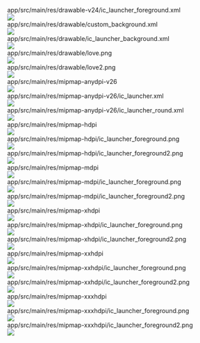 app/src/main/res/drawable-v24/ic_launcher_foreground.xml  
<img src="https://github.com/azuredragon3000/googleconsole_truyentinhyeu_firebaseexample/blob/master/app/src/main/res/drawable-v24/ic_launcher_foreground.xml" />   
app/src/main/res/drawable/custom_background.xml  
<img src="https://github.com/azuredragon3000/googleconsole_truyentinhyeu_firebaseexample/blob/master/app/src/main/res/drawable/custom_background.xml" />   
app/src/main/res/drawable/ic_launcher_background.xml  
<img src="https://github.com/azuredragon3000/googleconsole_truyentinhyeu_firebaseexample/blob/master/app/src/main/res/drawable/ic_launcher_background.xml" />   
app/src/main/res/drawable/love.png  
<img src="https://github.com/azuredragon3000/googleconsole_truyentinhyeu_firebaseexample/blob/master/app/src/main/res/drawable/love.png" />   
app/src/main/res/drawable/love2.png  
<img src="https://github.com/azuredragon3000/googleconsole_truyentinhyeu_firebaseexample/blob/master/app/src/main/res/drawable/love2.png" />   
app/src/main/res/mipmap-anydpi-v26  
<img src="https://github.com/azuredragon3000/googleconsole_truyentinhyeu_firebaseexample/blob/master/app/src/main/res/mipmap-anydpi-v26" />   
app/src/main/res/mipmap-anydpi-v26/ic_launcher.xml  
<img src="https://github.com/azuredragon3000/googleconsole_truyentinhyeu_firebaseexample/blob/master/app/src/main/res/mipmap-anydpi-v26/ic_launcher.xml" />   
app/src/main/res/mipmap-anydpi-v26/ic_launcher_round.xml  
<img src="https://github.com/azuredragon3000/googleconsole_truyentinhyeu_firebaseexample/blob/master/app/src/main/res/mipmap-anydpi-v26/ic_launcher_round.xml" />   
app/src/main/res/mipmap-hdpi  
<img src="https://github.com/azuredragon3000/googleconsole_truyentinhyeu_firebaseexample/blob/master/app/src/main/res/mipmap-hdpi" />   
app/src/main/res/mipmap-hdpi/ic_launcher_foreground.png  
<img src="https://github.com/azuredragon3000/googleconsole_truyentinhyeu_firebaseexample/blob/master/app/src/main/res/mipmap-hdpi/ic_launcher_foreground.png" />   
app/src/main/res/mipmap-hdpi/ic_launcher_foreground2.png  
<img src="https://github.com/azuredragon3000/googleconsole_truyentinhyeu_firebaseexample/blob/master/app/src/main/res/mipmap-hdpi/ic_launcher_foreground2.png" />   
app/src/main/res/mipmap-mdpi  
<img src="https://github.com/azuredragon3000/googleconsole_truyentinhyeu_firebaseexample/blob/master/app/src/main/res/mipmap-mdpi" />   
app/src/main/res/mipmap-mdpi/ic_launcher_foreground.png  
<img src="https://github.com/azuredragon3000/googleconsole_truyentinhyeu_firebaseexample/blob/master/app/src/main/res/mipmap-mdpi/ic_launcher_foreground.png" />   
app/src/main/res/mipmap-mdpi/ic_launcher_foreground2.png  
<img src="https://github.com/azuredragon3000/googleconsole_truyentinhyeu_firebaseexample/blob/master/app/src/main/res/mipmap-mdpi/ic_launcher_foreground2.png" />   
app/src/main/res/mipmap-xhdpi  
<img src="https://github.com/azuredragon3000/googleconsole_truyentinhyeu_firebaseexample/blob/master/app/src/main/res/mipmap-xhdpi" />   
app/src/main/res/mipmap-xhdpi/ic_launcher_foreground.png  
<img src="https://github.com/azuredragon3000/googleconsole_truyentinhyeu_firebaseexample/blob/master/app/src/main/res/mipmap-xhdpi/ic_launcher_foreground.png" />   
app/src/main/res/mipmap-xhdpi/ic_launcher_foreground2.png  
<img src="https://github.com/azuredragon3000/googleconsole_truyentinhyeu_firebaseexample/blob/master/app/src/main/res/mipmap-xhdpi/ic_launcher_foreground2.png" />   
app/src/main/res/mipmap-xxhdpi  
<img src="https://github.com/azuredragon3000/googleconsole_truyentinhyeu_firebaseexample/blob/master/app/src/main/res/mipmap-xxhdpi" />   
app/src/main/res/mipmap-xxhdpi/ic_launcher_foreground.png  
<img src="https://github.com/azuredragon3000/googleconsole_truyentinhyeu_firebaseexample/blob/master/app/src/main/res/mipmap-xxhdpi/ic_launcher_foreground.png" />   
app/src/main/res/mipmap-xxhdpi/ic_launcher_foreground2.png  
<img src="https://github.com/azuredragon3000/googleconsole_truyentinhyeu_firebaseexample/blob/master/app/src/main/res/mipmap-xxhdpi/ic_launcher_foreground2.png" />   
app/src/main/res/mipmap-xxxhdpi  
<img src="https://github.com/azuredragon3000/googleconsole_truyentinhyeu_firebaseexample/blob/master/app/src/main/res/mipmap-xxxhdpi" />   
app/src/main/res/mipmap-xxxhdpi/ic_launcher_foreground.png  
<img src="https://github.com/azuredragon3000/googleconsole_truyentinhyeu_firebaseexample/blob/master/app/src/main/res/mipmap-xxxhdpi/ic_launcher_foreground.png" />   
app/src/main/res/mipmap-xxxhdpi/ic_launcher_foreground2.png  
<img src="https://github.com/azuredragon3000/googleconsole_truyentinhyeu_firebaseexample/blob/master/app/src/main/res/mipmap-xxxhdpi/ic_launcher_foreground2.png" />   
